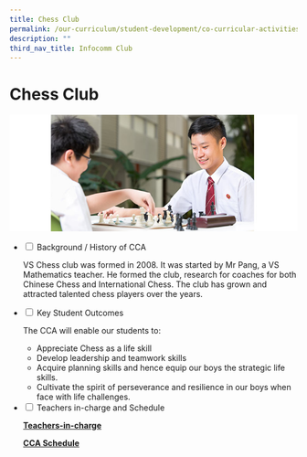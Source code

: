 ```yaml
---
title: Chess Club
permalink: /our-curriculum/student-development/co-curricular-activities/clubs-societies/chess-club/
description: ""
third_nav_title: Infocomm Club
---
```

# **Chess Club**

![](/images/Chess_Club.jpg)

<ul class="jekyllcodex_accordion">
  <li>
    <input type="checkbox" id="accordion1">
    <label for="accordion1">Background / History of CCA</label>
    <div>
      <p>VS Chess club was formed in 2008. It was started by Mr Pang, a VS Mathematics teacher. He formed the club, research for coaches for both Chinese Chess and International Chess. The club has grown and attracted talented chess players over the years.</p>
    </div>
  </li>
    <li>
    <input type="checkbox" id="accordion2">
    <label for="accordion2">Key Student Outcomes</label>
    <div>
      <p>The CCA will enable our students to:</p>
      <ul><li>Appreciate Chess as a life skill</li><li>Develop leadership and teamwork skills</li><li>Acquire planning skills and hence equip our boys the strategic life skills.</li><li>Cultivate the spirit of perseverance and resilience in our boys when face with life challenges.</li></ul>
    </div>
  </li> 
    <li>
    <input type="checkbox" id="accordion3">
    <label for="accordion3">Teachers in-charge and Schedule</label>
    <div>
      <p><a href="/our-people/staff/cca-teachers/"><b>Teachers-in-charge</b></a></p>
      <p><a href="/cca-schedule/"><b>CCA Schedule</b></a></p>
    </div>
  </li> 
  </ul>